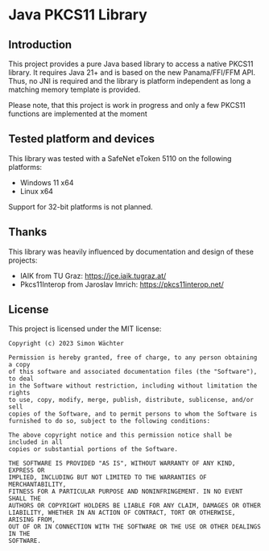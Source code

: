 # Java PKCS11 Library

## Introduction

This project provides a pure Java based library to access a native PKCS11 library. It requires Java 21+ and is based on
the new Panama/FFI/FFM API. Thus, no JNI is required and the library is platform independent as long a matching memory
template is provided.

Please note, that this project is work in progress and only a few PKCS11 functions are implemented at the moment

## Tested platform and devices

This library was tested with a SafeNet eToken 5110 on the following platforms:

* Windows 11 x64
* Linux x64

Support for 32-bit platforms is not planned.

## Thanks

This library was heavily influenced by documentation and design of these projects:

* IAIK from TU Graz: https://jce.iaik.tugraz.at/
* Pkcs11Interop from Jaroslav Imrich: https://pkcs11interop.net/

## License

This project is licensed under the MIT license:

```
Copyright (c) 2023 Simon Wächter

Permission is hereby granted, free of charge, to any person obtaining a copy
of this software and associated documentation files (the "Software"), to deal
in the Software without restriction, including without limitation the rights
to use, copy, modify, merge, publish, distribute, sublicense, and/or sell
copies of the Software, and to permit persons to whom the Software is
furnished to do so, subject to the following conditions:

The above copyright notice and this permission notice shall be included in all
copies or substantial portions of the Software.

THE SOFTWARE IS PROVIDED "AS IS", WITHOUT WARRANTY OF ANY KIND, EXPRESS OR
IMPLIED, INCLUDING BUT NOT LIMITED TO THE WARRANTIES OF MERCHANTABILITY,
FITNESS FOR A PARTICULAR PURPOSE AND NONINFRINGEMENT. IN NO EVENT SHALL THE
AUTHORS OR COPYRIGHT HOLDERS BE LIABLE FOR ANY CLAIM, DAMAGES OR OTHER
LIABILITY, WHETHER IN AN ACTION OF CONTRACT, TORT OR OTHERWISE, ARISING FROM,
OUT OF OR IN CONNECTION WITH THE SOFTWARE OR THE USE OR OTHER DEALINGS IN THE
SOFTWARE.
```
